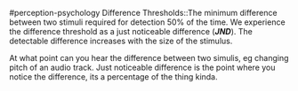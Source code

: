 #perception-psychology 
Difference Thresholds::The minimum difference between two stimuli required for detection 50% of the time. We experience the difference threshold as a just noticeable difference (***JND***). The detectable difference increases with the size of the stimulus. 


At what point can you hear the difference between two simulis, eg changing pitch of an audio track. Just noticeable difference is the point where you notice the difference, its a percentage of the thing kinda.